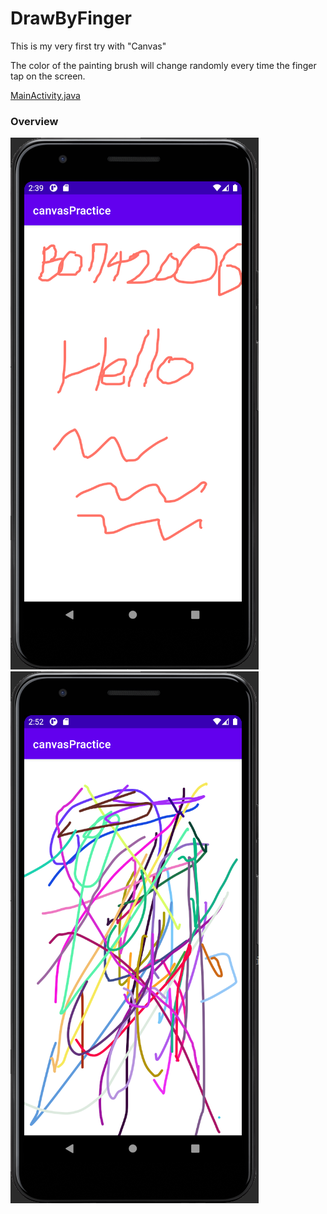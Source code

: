 # DrawByFinger
This is my very first try with "Canvas"

The color of the painting brush will change randomly every time the finger tap on the screen.

[MainActivity.java](https://github.com/LaZoark/DrawByFinger/blob/master/app/src/main/java/com/example/canvaspractice/MainActivity.java)
### Overview
![Image](https://github.com/LaZoark/DrawByFinger/blob/master/demo2.png)
![Image](https://github.com/LaZoark/DrawByFinger/blob/master/demo3_Rainbow.png)
